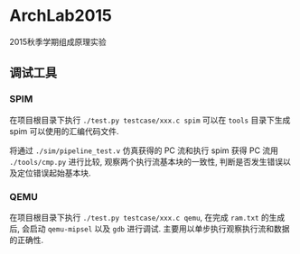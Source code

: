 # ArchLab2015
2015秋季学期组成原理实验

## 调试工具

### SPIM

在项目根目录下执行 `./test.py testcase/xxx.c spim` 可以在 `tools` 目录下生成 spim
可以使用的汇编代码文件.

将通过 `./sim/pipeline_test.v` 仿真获得的 PC 流和执行 spim 获得 PC 流用 `./tools/cmp.py` 进行比较,
观察两个执行流基本块的一致性, 判断是否发生错误以及定位错误起始基本块.

### QEMU

在项目根目录下执行 `./test.py testcase/xxx.c qemu`, 在完成 `ram.txt` 的生成后, 会启动 `qemu-mipsel` 以及 `gdb` 进行调试.
主要用以单步执行观察执行流和数据的正确性.
